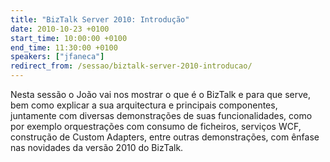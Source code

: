```yaml
---
title: "BizTalk Server 2010: Introdução"
date: 2010-10-23 +0100
start_time: 10:00:00 +0100
end_time: 11:30:00 +0100
speakers: ["jfaneca"]
redirect_from: /sessao/biztalk-server-2010-introducao/
---
```

Nesta sessão o João vai nos mostrar o que é o BizTalk e para que serve, bem como explicar a sua arquitectura e principais componentes, juntamente com diversas demonstrações de suas funcionalidades, como por exemplo orquestrações com consumo de ficheiros, serviços WCF, construção de Custom Adapters, entre outras demonstrações, com ênfase nas novidades da versão 2010 do BizTalk.

